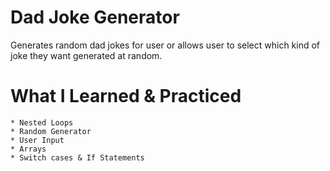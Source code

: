   # Dad Joke Generator
  Generates random dad jokes for user or allows user to select which kind of joke they want generated at random.

   # What I Learned & Practiced      
    * Nested Loops     
    * Random Generator     
    * User Input       
    * Arrays     
    * Switch cases & If Statements       
        
    
           
